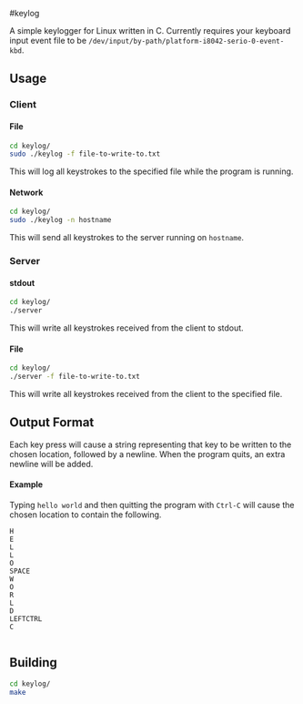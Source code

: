#keylog

A simple keylogger for Linux written in C. Currently requires your keyboard input event file to be `/dev/input/by-path/platform-i8042-serio-0-event-kbd`.

## Usage

### Client

#### File

```bash
cd keylog/
sudo ./keylog -f file-to-write-to.txt
```

This will log all keystrokes to the specified file while the program is running.

#### Network

```bash
cd keylog/
sudo ./keylog -n hostname
```

This will send all keystrokes to the server running on `hostname`.

### Server


#### stdout

```bash
cd keylog/
./server
```

This will write all keystrokes received from the client to stdout.

#### File

```bash
cd keylog/
./server -f file-to-write-to.txt
```

This will write all keystrokes received from the client to the specified file.

## Output Format

Each key press will cause a string representing that key to be written to the
chosen location, followed by a newline. When the program quits, an extra newline will be added.

#### Example

Typing `hello world` and then quitting the program with `Ctrl-C` will cause the chosen location to contain the following.

```
H 
 E 
 L 
 L 
 O 
 SPACE 
 W 
 O 
 R 
 L 
 D 
 LEFTCTRL 
 C 


```

## Building

```bash
cd keylog/
make
```
